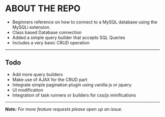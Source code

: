 # ABOUT THE REPO
* Beginners reference on how to connect to a MySQL database using the MySQLi extension.
* Class based Database connection
* Added a simple query builder that accepts SQL Queries
* Includes a very basic CRUD operation
---
## Todo
* Add more query builders
* Make use of AJAX for the CRUD part
* Integrate simple pagination plugin using vanilla js or jquery
* UI modification
* Integration of task runners or builders for css/js minifications
---
**_Note:_** _For more feature requests please open up an issue._
